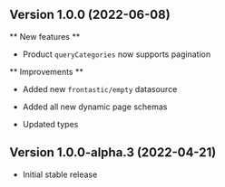 
## Version 1.0.0 (2022-06-08)

** New features **

- Product `queryCategories` now supports pagination

** Improvements **

- Added new `frontastic/empty` datasource

- Added all new dynamic page schemas

- Updated types


## Version 1.0.0-alpha.3 (2022-04-21)

* Initial stable release
